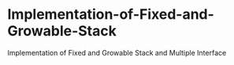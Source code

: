 # Implementation-of-Fixed-and-Growable-Stack
Implementation of Fixed and Growable Stack and Multiple Interface
